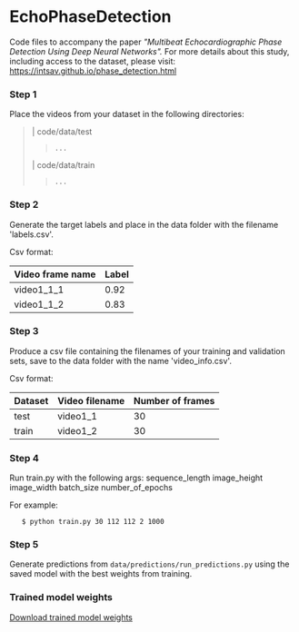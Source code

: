 # EchoPhaseDetection
Code files to accompany the paper *"Multibeat Echocardiographic Phase Detection Using Deep Neural Networks".*
For more details about this study, including access to the dataset, please visit: https://intsav.github.io/phase_detection.html

### Step 1
Place the videos from your dataset in the following directories:

> | code/data/test
> >		...
> | code/data/train
> >		...

### Step 2
Generate the target labels and place in the data folder with the filename 'labels.csv'.

Csv format:

| Video frame name | Label |
| ------------- | ------------- |
| video1_1_1  | 0.92  |
| video1_1_2 | 0.83  |

### Step 3

Produce a csv file containing the filenames of your training and validation sets, save to the data folder with the name 'video_info.csv'.

Csv format:

| Dataset  | Video filename | Number of frames |
| ------------- | ------------- | ------------- |
| test  | video1_1  | 30 |
| train | video1_2  | 30 |

### Step 4
Run train.py with the following args:   sequence_length image_height   image_width   batch_size   number_of_epochs

For example:

`	$ python train.py 30 112 112 2 1000`

### Step 5
Generate predictions from `data/predictions/run_predictions.py` using the saved model with the best weights from training.

### Trained model weights
[Download trained model weights](https://drive.google.com/file/d/1OIdm7n8rf9jkkGivqlHok0RncEhjIyes/view?usp=sharing)
